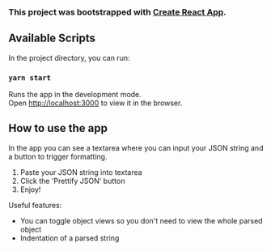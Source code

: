 ### This project was bootstrapped with [Create React App](https://github.com/facebook/create-react-app).

## Available Scripts

In the project directory, you can run:

### `yarn start`

Runs the app in the development mode.\
Open [http://localhost:3000](http://localhost:3000) to view it in the browser.

## How to use the app
In the app you can see a textarea where you can input your JSON string and a button to trigger formatting.

1. Paste your JSON string into textarea
2. Click the 'Prettify JSON' button
3. Enjoy!


Useful features:
* You can toggle object views so you don't need to view the whole parsed object
* Indentation of a parsed string
